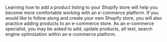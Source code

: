 Learning how to add a product listing to your Shopify store will help you become more comfortable working with an e-commerce platform. If you would like to follow along and create your own Shopify store, you will also practice adding products to an e-commerce store. As an e-commerce specialist, you may be asked to add, update products, alt text, search engine optimization within an e-commerce platform. 
